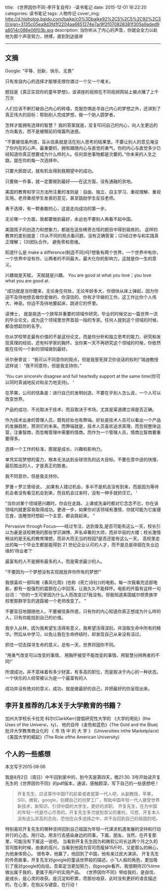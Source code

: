 title: 《世界因你不同-李开复自传》-读书笔记
date: 2015-12-01 16:22:20
categories: 读书笔记
tags: 人物传记
cover_img: http://d.hiphotos.baidu.com/baike/c0%3Dbaike92%2C5%2C5%2C92%2C30/sign=3135c05ea9d3fd1f2204aa6851274e7a/9f2f070828381f305a9aded9a8014c086e06f03b.jpg
description: 当你听从了内心的声音，你就会全力以赴地为那个声音努力，拼搏，直到到达彼岸

---

## 文摘

Google: “平等、创新、快乐、无畏”

只有发自内心的选择才能够支撑你渡过一个又一个难关。

题目是《真正实现你的童年梦想》，该讲座的视频在不同视频网站上被点播了上千万次

人们应该不断打破自己内心的砖墙，克服恐惧追寻自己内心的梦想之外，还讲到了真正伟大的目标：帮助别人完成梦想，做一个助人圆梦者。

怎样才能拥有选择的智慧？
我的答案就是，反复叩问自己的内心，向人生更远的方向看去，而不是被眼前的喧嚣所迷惑。

“不要被信条所惑，盲从信条就是活在别人思考的结果里。不要让别人的意见淹没了你内在的心声。最重要的，拥有跟随内心与直觉的勇气，你的内心与直觉多少已经知道你真正想要成为什么样的人。任何其他事物都是次要的。”你未来的人生之路，就在你的每一次选择中。

只要大胆尝试，就有机会得到我期望中的成功。

只要做一件事，就一定要做到最好——在这方面，没有通融的余地。

美国的教育和学习方法所注重的准则是：自由、独立、自主学习、重视理解、重视实用。老师重视学生发表的意见，甚至鼓励学生反驳老师。

勇于选择，有一颗勇敢的心，这是走向成功的第一步。

无论哪一个方面，我都要做到最好，永远也不要别人再看不起中国。

美国孩子的创造力和想象力，都是在这些稀奇古怪的题目中得到锻炼的。 这样的教育的差别就是：(1)从不同的观点看问题，没有正确答案；(2)经过参与和实践真正理解； (3)团队合作， 避免零和思维。

知道什么是 make a difference(制造不同)吗?想象有两个世界，一个世界中有你，一个世界中没有你，让两者的不同最大，最大化你的影响力，这就是你一生的意义。

兴趣就是天赋， 天赋就是兴趣。 You are good at what you love；you love what you are good at.

“成功就是当你醒来，无论身在何处，无论年龄多大，你很快从床上弹起，因为你迫不及待地想去做你爱做的、你深信的、你有才华做的工作。这工作比你个人伟大、神圣。你迫不及待地要起床，跳进它的怀里。

读博士， 就是挑选一个狭窄并重要的领域作研究，毕业的时候交出一篇世界一流的毕业论文，成为这个领域里世界首屈一指的专家。任何人提到这个领域的时候，都会想起你的名字。

你从学校带走最有价值的不是这份论文，而是你分析和独立思考的能力、研究和发现真理的经验，还有科学家的胸怀。当你某一天不再研究这个领域的时候，你依然能在任何一个新的领域做到最好。

伏尔泰曾说： “我可以不同意你的观点，但是我誓死捍卫你说话的权利!”瑞迪教授这样说： “我不同意你，但是我支持你。”

‘You  can  sincerelv  disagree and full heartedly support at the same time(你可以同时真诚地反对和全力地支持)。 ’

在苹果，公司的信条是：进行自己的发明创造，不要在乎别人怎么说，一个人可以改变世界。

产品的成功．不光取决于技术，而且取决于市场，尤其是渠道建立得是否正确。

作为技术出身的管理人员，既有好处也有弊端。好处是技术人员可以看出一个产品的发展趋势，预测它的未来。而弊端就是，技术人员喜欢追求真理，而忽视整体运营，注重智商，而忽略管理中需要的情商。而作为一个管理人员，情商比智商要重要得多。

选择一个工作的标准，那就是成长、兴趣和影响力。

单凭实现梦想的蛮力，根本无法达到全球领先的远大目标。不要在意中途的快慢，最后胜出的人，才是真正的胜者。

我不同意你，但是我支持你。

罗曼〃罗兰曾经说， ‚如果有人错过机会，多半不是机会没有到来，而是因为等待机会者没有看见机会到来，而且机会过来时，没有一伸手就抓住它。 ‛

 “当你对某个领域感兴趣时，你会在走路、上课或洗澡时都对它念念不忘，你在该领域内就更容易取得成功。更进一步，如果你对该领域有激情，你就可能为它废寝忘食，连睡觉时想起一个主意，都会跳起来。 ”

Pervasive through Focus——经过专注，达到普及‚是否可能有这么一天，校长引以为豪是该校聘用的那些学识渊博、声名卓著的大师，而非华丽的大楼；校长激情畅谈的是无私的教育理想，而非大而无当的校园?是否还能有这么一天， 高校里走出的每一个毕业生都是能得到 21 世纪企业认可的人才，而不是总是徘徊在失业边缘的‘待业者’?‛

最富有的人不是拥有最多的人，而是需求最少的人。

“不要因为一个梦想没有实现就放弃你所有的梦想!” 

我很喜欢一部叫做《春风化雨》(也称《死亡诗社》)的电影。每一次我看完这部电影，都有一股强烈的震颤在心中回荡，让我久久不能释怀。电影的开篇有这样一句台词： “你的一生可曾因为什么人而改变过?我没有。但我知道美国威尔顿贵族学校里那群学生的道路被一个老师改变了。 ”

不要盲目地跟随他人，不要被信条所惑，只有你的内心知道你真正想成为什么样的人，只有你能找到自己的价值。

我步入丛林，因为我希望生活得有意义，我希望活得深刻，并汲取生命中所有的精华。然后从中学习，以免让我在生命终结时，却发现自己从来没有活过。

抓住一切去探寻生命的意义，总有一天，世界将因你不同。

“用勇气改变可以改变的事情， 用胸怀接受不能改变的事情，用智慧分辨两者的不同!”

所谓成功，并不意味着有多少财富，有多高的职位，而是取决于内心的一种状态。一个快乐的人经常被认为是一个最富有的人

成功并没有绝对的意义，成功，就是做最好的自己，并把最好的你呈现出来。


## 李开复推荐的几本关于大学教育的书籍？

加州大学校长卡拉克·科尔(ClarkKerr)提倡研究性大学的 《大学的用处》(the Uses of the Universi，ty)，
他的自传《金色和蓝色》(The Gold and the Blue)
批评大学教育商业化的 《 市 场 中 的 大 学 》 (Universities inthe Marketplace)
《美国大学的崛起》(The Role ofthe American University)


## 个人的一些感想

本文写于2015·08·06

我是8月2日（周日）中午回到家中的，到今天是第四天，晚21:30.
3号开始读开复先生的《世界因你不同》的pdf版本，通读，感触颇深，写下自己的一些感想吧！
> 开复先生，应该算作中国IT的前辈或者是第一代人吧，从副教授，苹果，SGI，微软，google，创建自己的创梦工厂，帮助中国年轻一代人接受世界新技术，新知识。引领中国的大学生，更好的求职。
> 开复先生，在为中国的年轻一代是尽心尽责的，开复先生多次提到其父的重托，可想，开复本人没有这么崇高的志向，恐怕在众多选择之中，并不会回到自己的祖国的吧。

特别喜欢开复先生的哪种坚持回到自己祖国为年轻一代谋求机遇发展的坚持和行动并行的心态。用行动，用言行去感染身边的同事，下属，朋友，当然，在开复那里，可能没有下属这一说吧。
当看到开复先生因为和微软公司长达两个月之久的官司胜利时候，由衷的高兴，当看到他因为官司而瘦掉15斤时，又是那么的揪心，为他身体担心。
很有幸，他赢了，他回到了中国，他有来过民大演讲。
开复先生的传奇故事，开复先生对google的童话世界般的描述，小飞人般的角色，更加吸引了我对google的向往。吾辈定当更加努力，向google看齐。我很期待20%time做出属于我的，更属于用户的实用产品。
《世界因你不同》带给我的，是自信，是成长，是心灵的收获。是沉淀和积累，而那份收获，此时没有更好的语言描述的，在心里，在指尖与键盘，在行动！
